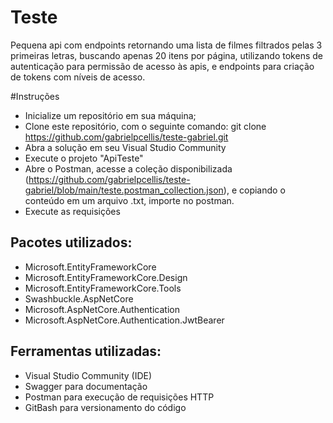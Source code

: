 # Teste
Pequena api com endpoints retornando uma lista de filmes filtrados pelas 3 primeiras letras, buscando apenas 20 itens por página, utilizando tokens de autenticação para permissão de acesso às apis, e endpoints para criação de tokens com níveis de acesso. 

#Instruções 
* Inicialize um repositório em sua máquina;
* Clone este repositório, com o seguinte comando: git clone https://github.com/gabrielpcellis/teste-gabriel.git
* Abra a solução em seu Visual Studio Community
* Execute o projeto "ApiTeste"
* Abre o Postman, acesse a coleção disponibilizada (https://github.com/gabrielpcellis/teste-gabriel/blob/main/teste.postman_collection.json), e copiando o conteúdo em um arquivo .txt, importe no postman. 
* Execute as requisições

## Pacotes utilizados:
* Microsoft.EntityFrameworkCore
* Microsoft.EntityFrameworkCore.Design
* Microsoft.EntityFrameworkCore.Tools
* Swashbuckle.AspNetCore
* Microsoft.AspNetCore.Authentication
* Microsoft.AspNetCore.Authentication.JwtBearer

## Ferramentas utilizadas:
* Visual Studio Community (IDE)
* Swagger para documentação
* Postman para execução de requisições HTTP
* GitBash para versionamento do código

